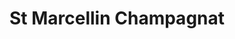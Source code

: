 ---
  title: St Marcellin Champagnat
  description: St Marcellin’s story and Sacred Heart College .
  latitude: -26.172672
  longitude: 28.075282
  cards:
    - poi-016-card-001.md
    - poi-016-card-002.md
    - poi-016-card-003.md
    - poi-016-card-004.md
    - poi-016-card-005.md
    - poi-016-card-006.md
    - poi-016-card-007.md
  themes:
    - Marist Brothers' History
    - Ethos
    - Champagnat
    - Grounds and Buildings
---